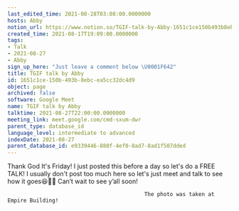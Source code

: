 ```yaml
---
last_edited_time: 2021-08-28T03:08:00.0000000
hosts: Abby
notion_url: https://www.notion.so/TGIF-talk-by-Abby-1651c1ce150b493b8ebcea5cc32dc4d9
created_time: 2021-08-17T19:09:00.0000000
tags:
- Talk
- 2021-08-27
- Abby
sign_up_here: "Just leave a comment below \U0001F642"
title: TGIF talk by Abby
id: 1651c1ce-150b-493b-8ebc-ea5cc32dc4d9
object: page
archived: false
software: Google Meet
name: TGIF talk by Abby
talktime: 2021-08-27T22:00:00.0000000
meeting_link: meet.google.com/cmd-sxum-dwr
parent_type: database_id
language_level: intermediate to advanced
indexDate: 2021-08-27
parent_database_id: e9339446-880f-4ef0-8ad7-8ad1f507dded
---
```




Thank God It's Friday! I just posted this before a day so let's do a FREE TALK!
I usually don't post too much here so let's just meet and talk to see how it goes😆👍🏻
Can’t wait to see y’all soon!



                                               The photo was taken at Empire Building!











